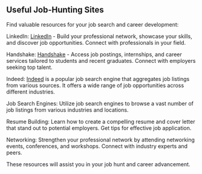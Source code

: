 ## Useful Job-Hunting Sites

Find valuable resources for your job search and career development:

LinkedIn: [LinkedIn](https://www.linkedin.com/) - Build your professional network, showcase your skills, and discover job opportunities. Connect with professionals in your field.

Handshake: [Handshake](https://app.joinhandshake.com/stu) - Access job postings, internships, and career services tailored to students and recent graduates. Connect with employers seeking top talent.

Indeed: [Indeed](https://www.indeed.com/) is a popular job search engine that aggregates job listings from various sources. It offers a wide range of job opportunities across different industries.

Job Search Engines: Utilize job search engines to browse a vast number of job listings from various industries and locations.

Resume Building: Learn how to create a compelling resume and cover letter that stand out to potential employers. Get tips for effective job application.

Networking: Strengthen your professional network by attending networking events, conferences, and workshops. Connect with industry experts and peers.

These resources will assist you in your job hunt and career advancement.